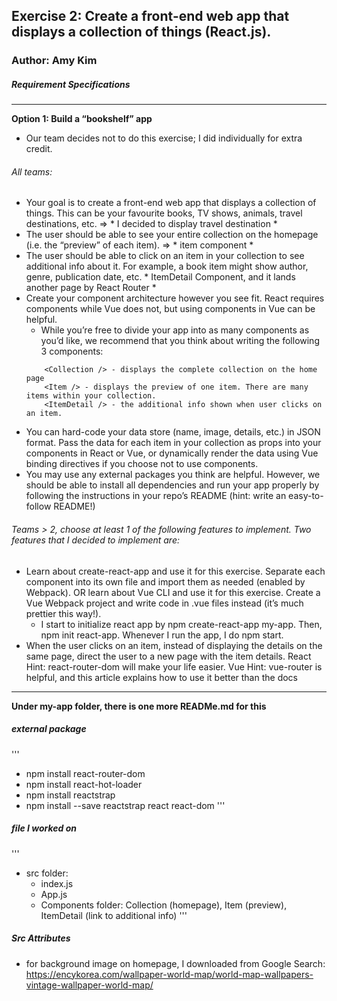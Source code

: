 ## Exercise 2: Create a front-end web app that displays a collection of things (React.js).
### Author: Amy Kim 


##### Requirement Specifications
---

**Option 1: Build a “bookshelf” app** 
* Our team decides not to do this exercise; I did individually for extra credit.
###### All teams:
* Your goal is to create a front-end web app that displays a collection of things. This can be your favourite books, TV shows, animals, travel destinations, etc. => * I decided to display travel destination *
* The user should be able to see your entire collection on the homepage (i.e. the “preview” of each item). => * item component *
* The user should be able to click on an item in your collection to see additional info about it. For example, a book item might show author, genre, publication date, etc. * ItemDetail Component, and it lands another page by React Router *
* Create your component architecture however you see fit. React requires components while Vue does not, but using components in Vue can be helpful.
    * While you’re free to divide your app into as many components as you’d like, we recommend that you think about writing the following 3 components:
    ```
        <Collection /> - displays the complete collection on the home page
        <Item /> - displays the preview of one item. There are many items within your collection.
        <ItemDetail /> - the additional info shown when user clicks on an item.
    ```
* You can hard-code your data store (name, image, details, etc.) in JSON format. Pass the data for each item in your collection as props into your components in React or Vue, or dynamically render the data using Vue binding directives if you choose not to use components.
* You may use any external packages you think are helpful. However, we should be able to install all dependencies and run your app properly by following the instructions in your repo’s README (hint: write an easy-to-follow README!)


###### Teams > 2, choose at least 1 of the following features to implement. Two features that I decided to implement are:
* Learn about create-react-app and use it for this exercise. Separate each component into its own file and import them as needed (enabled by Webpack). OR learn about Vue CLI and use it for this exercise. Create a Vue Webpack project and write code in .vue files instead (it’s much prettier this way!).
    * I start to initialize react app by npm create-react-app my-app. Then, npm init react-app. Whenever I run the app, I do npm start.
* When the user clicks on an item, instead of displaying the details on the same page, direct the user to a new page with the item details. 
React Hint: react-router-dom will make your life easier.
Vue Hint: vue-router is helpful, and this article explains how to use it better than the docs

---

**Under my-app folder, there is one more READMe.md for this** 

##### external package
'''
* npm install react-router-dom
* npm install react-hot-loader
* npm install reactstrap
* npm install --save reactstrap react react-dom
'''

##### file I worked on
'''
* src folder:  
    * index.js
    * App.js
    * Components folder: Collection (homepage), Item (preview), ItemDetail (link to additional info)
'''

##### Src Attributes
* for background image on homepage, I downloaded from Google Search: https://encykorea.com/wallpaper-world-map/world-map-wallpapers-vintage-wallpaper-world-map/
